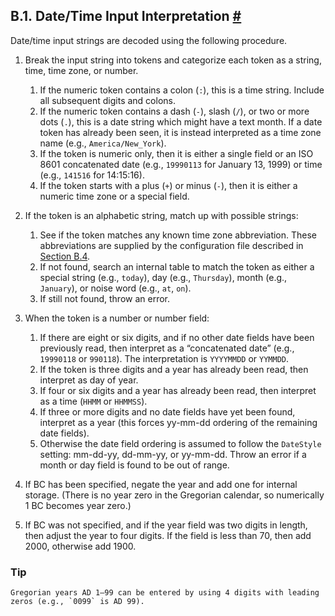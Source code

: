 ## B.1. Date/Time Input Interpretation [#](#DATETIME-INPUT-RULES)

Date/time input strings are decoded using the following procedure.

1. Break the input string into tokens and categorize each token as a string, time, time zone, or number.

    1. If the numeric token contains a colon (`:`), this is a time string. Include all subsequent digits and colons.
    2. If the numeric token contains a dash (`-`), slash (`/`), or two or more dots (`.`), this is a date string which might have a text month. If a date token has already been seen, it is instead interpreted as a time zone name (e.g., `America/New_York`).
    3. If the token is numeric only, then it is either a single field or an ISO 8601 concatenated date (e.g., `19990113` for January 13, 1999) or time (e.g., `141516` for 14:15:16).
    4. If the token starts with a plus (`+`) or minus (`-`), then it is either a numeric time zone or a special field.

2. If the token is an alphabetic string, match up with possible strings:

    1. See if the token matches any known time zone abbreviation. These abbreviations are supplied by the configuration file described in [Section B.4](datetime-config-files "B.4. Date/Time Configuration Files").
    2. If not found, search an internal table to match the token as either a special string (e.g., `today`), day (e.g., `Thursday`), month (e.g., `January`), or noise word (e.g., `at`, `on`).
    3. If still not found, throw an error.

3. When the token is a number or number field:

    1. If there are eight or six digits, and if no other date fields have been previously read, then interpret as a “concatenated date” (e.g., `19990118` or `990118`). The interpretation is `YYYYMMDD` or `YYMMDD`.
    2. If the token is three digits and a year has already been read, then interpret as day of year.
    3. If four or six digits and a year has already been read, then interpret as a time (`HHMM` or `HHMMSS`).
    4. If three or more digits and no date fields have yet been found, interpret as a year (this forces yy-mm-dd ordering of the remaining date fields).
    5. Otherwise the date field ordering is assumed to follow the `DateStyle` setting: mm-dd-yy, dd-mm-yy, or yy-mm-dd. Throw an error if a month or day field is found to be out of range.

4. If BC has been specified, negate the year and add one for internal storage. (There is no year zero in the Gregorian calendar, so numerically 1 BC becomes year zero.)

5. If BC was not specified, and if the year field was two digits in length, then adjust the year to four digits. If the field is less than 70, then add 2000, otherwise add 1900.

### Tip

    Gregorian years AD 1–99 can be entered by using 4 digits with leading zeros (e.g., `0099` is AD 99).